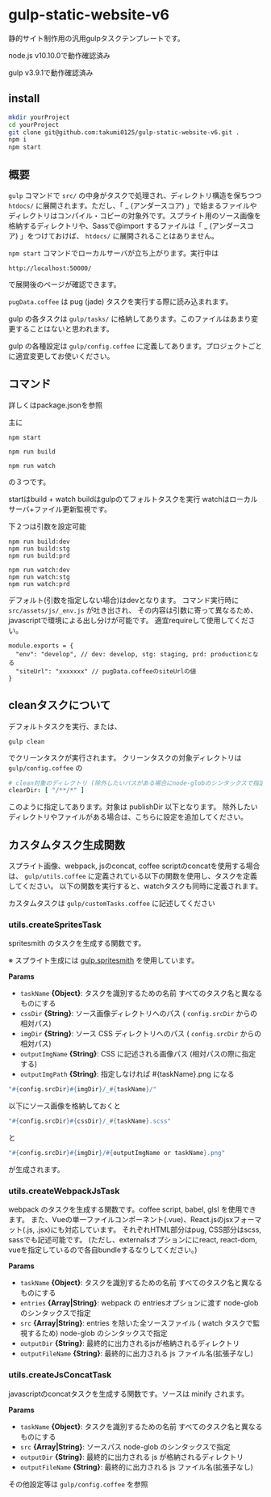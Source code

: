gulp-static-website-v6
===============================

静的サイト制作用の汎用gulpタスクテンプレートです。

node.js v10.10.0で動作確認済み

gulp v3.9.1で動作確認済み

## install
```bash
mkdir yourProject
cd yourProject
git clone git@github.com:takumi0125/gulp-static-website-v6.git .
npm i
npm start
```


## 概要

`gulp` コマンドで `src/` の中身がタスクで処理され、ディレクトリ構造を保ちつつ `htdocs/` に展開されます。ただし、「 \_ (アンダースコア) 」で始まるファイルやディレクトリはコンパイル・コピーの対象外です。スプライト用のソース画像を格納するディレクトリや、Sassで@import するファイルは「 \_ (アンダースコア) 」をつけておけば、 `htdocs/` に展開されることはありません。

`npm start` コマンドでローカルサーバが立ち上がります。実行中は
```
http://localhost:50000/
```
で展開後のページが確認できます。

`pugData.coffee` は pug (jade) タスクを実行する際に読み込まれます。


gulp の各タスクは `gulp/tasks/` に格納してあります。このファイルはあまり変更することはないと思われます。

gulp の各種設定は `gulp/config.coffee` に定義してあります。プロジェクトごとに適宜変更してお使いください。


## コマンド

詳しくはpackage.jsonを参照

主に
```
npm start
```

```
npm run build
```

```
npm run watch
```

の３つです。

startはbuild + watch
buildはgulpのてフォルトタスクを実行
watchはローカルサーバ+ファイル更新監視です。

下２つは引数を設定可能
```
npm run build:dev
npm run build:stg
npm run build:prd
```

```
npm run watch:dev
npm run watch:stg
npm run watch:prd
```


デフォルト(引数を指定しない場合)はdevとなります。
コマンド実行時に `src/assets/js/_env.js` が吐き出され、
その内容は引数に寄って異なるため、javascriptで環境による出し分けが可能です。
適宜requireして使用してください。

```
module.exports = {
  "env": "develop", // dev: develop, stg: staging, prd: productionとなる
  "siteUrl": "xxxxxxx" // pugData.coffeeのsiteUrlの値
}
```



## cleanタスクについて
デフォルトタスクを実行、または、

```
gulp clean
```

でクリーンタスクが実行されます。
クリーンタスクの対象ディレクトリは `gulp/config.coffee` の

```coffeescript
# clean対象のディレクトリ (除外したいパスがある場合にnode-globのシンタックスで指定)
clearDir: [ "/**/*" ]
```

このように指定してあります。対象は publishDir 以下となります。
除外したいディレクトリやファイルがある場合は、こちらに設定を追加してください。


## カスタムタスク生成関数

スプライト画像、webpack, jsのconcat, coffee scriptのconcatを使用する場合は、
`gulp/utils.coffee` に定義されている以下の関数を使用し、タスクを定義してください。
以下の関数を実行すると、watchタスクも同時に定義されます。

カスタムタスクは `gulp/customTasks.coffee` に記述してください


### utils.createSpritesTask

spritesmith のタスクを生成する関数です。

※ スプライト生成には <a href="https://github.com/twolfson/gulp.spritesmith" target="_blank"> gulp.spritesmith</a> を使用しています。<br>

**Params**

 - `taskName` **{Object}**: タスクを識別するための名前 すべてのタスク名と異なるものにする
 - `cssDir` **{String}**: ソース画像ディレクトリへのパス ( `config.srcDir` からの相対パス)
 - `imgDir` **{String}**: ソース CSS ディレクトリへのパス ( `config.srcDir` からの相対パス)
 - `outputImgName` **{String}**: CSS に記述される画像パス (相対パスの際に指定する)
 - `outputImgPath` **{String}**: 指定しなければ #{taskName}.png になる

```coffeescript
"#{config.srcDir}#{imgDir}/_#{taskName}/"
```
以下にソース画像を格納しておくと
```coffeescript
"#{config.srcDir}#{cssDir}/_#{taskName}.scss"
```
と
```coffeescript
"#{config.srcDir}#{imgDir}/#{outputImgName or taskName}.png"
```
が生成されます。



### utils.createWebpackJsTask
webpack のタスクを生成する関数です。coffee script, babel, glsl を使用できます。
また、Vueの単一ファイルコンポーネント(.vue)、React.jsのjsxフォーマット(.js, .jsx)にも対応しています。
それぞれHTML部分はpug, CSS部分はscss, sassでも記述可能です。
(ただし、externalsオプションににreact, react-dom, vueを指定しているので各自bundleするなりしてください。)

**Params**

 - `taskName` **{Object}**: タスクを識別するための名前 すべてのタスク名と異なるものにする
 - `entries` **{Array|String}**: webpack の entriesオプションに渡す node-glob のシンタックスで指定
 - `src` **{Array|String}**: entries を除いた全ソースファイル ( watch タスクで監視するため) node-glob のシンタックスで指定
 - `outputDir` **{String}**: 最終的に出力されるjsが格納されるディレクトリ
 - `outputFileName` **{String}**: 最終的に出力される js ファイル名(拡張子なし)


### utils.createJsConcatTask

javascriptのconcatタスクを生成する関数です。ソースは minify されます。

**Params**

 - `taskName` **{Object}**: タスクを識別するための名前 すべてのタスク名と異なるものにする
 - `src` **{Array|String}**: ソースパス node-glob のシンタックスで指定
 - `outputDir` **{String}**: 最終的に出力される js が格納されるディレクトリ
 - `outputFileName` **{String}**: 最終的に出力される js ファイル名(拡張子なし)


その他設定等は `gulp/config.coffee` を参照
